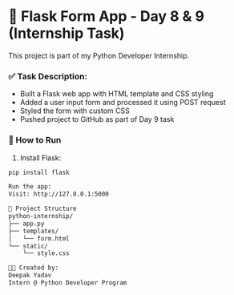 # 📌 Flask Form App - Day 8 & 9 (Internship Task)

This project is part of my Python Developer Internship.

### ✅ Task Description:
- Built a Flask web app with HTML template and CSS styling
- Added a user input form and processed it using POST request
- Styled the form with custom CSS
- Pushed project to GitHub as part of Day 9 task

### 🚀 How to Run
1. Install Flask:
```bash
pip install flask

Run the app:
Visit: http://127.0.0.1:5000

🔧 Project Structure
python-internship/
├── app.py
├── templates/
│   └── form.html
└── static/
    └── style.css

🧑‍💻 Created by:
Deepak Yadav
Intern @ Python Developer Program